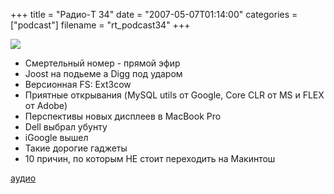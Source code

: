 +++
title = "Радио-T 34"
date = "2007-05-07T01:14:00"
categories = ["podcast"]
filename = "rt_podcast34"
+++

![](https://radio-t.com/images/radio-t/rt34.jpg)


- Смертельный номер - прямой эфир
- Joost на подьеме а Digg под ударом
- Версионная FS: Ext3cow
- Приятные открывания (MySQL utils от Google, Core CLR от MS и FLEX от Adobe)
- Перспективы новых дисплеев в MacBook Pro
- Dell выбрал убунту
- iGoogle вышел
- Такие дорогие гаджеты
- 10 причин, по которым НЕ стоит переходить на Макинтош

[аудио](http://cdn.radio-t.com/rt_podcast34.mp3)
<audio src="http://cdn.radio-t.com/rt_podcast34.mp3" preload="none"></audio>
